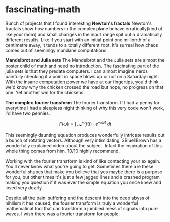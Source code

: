 # fascinating-math
Bunch of projects that I found interesting 
**Newton's fractals**
Newton's fractals show how numbers in the complex plane behave erratically(kind of like your mom) and small changes in the input range spit out a dramatically different results. Like if you start with an initial point one millionth of a centimetre away, it tends to a totally different root. It's surreal how chaos comes out of seeminlgy mundane computations.

**Mandelbrot and Julia sets**
The Mandelbrot and the Julia sets are almost the poster child of math and need no introduction. The fascinating part of the julia sets is that they predate computers. I can almost imagine nerds painfully checking if a point in space blows up or not on a Saturday night. With the insane computation power we have at our fingertips, you'd think we'd know why the chicken crossed the road but nope, no progress on that one. Yet another win for the chickens. 

**The complex fourier transform**
The fourier transform. If I had a penny for everytime I had a sleepless night thinking of why this very code won't work, I'd have two pennies. 

$$
F(\omega) = \int_{-\infty}^{\infty} f(t) \cdot e^{-i\omega t} \ dt
$$

This seemingly daunting equation produces wonderfully intricate results out a bunch of rotating vectors. Although very intimidating, 3Blue1Brown has a wonderfully explained video about the subject. Infact the inspiration of this whole thing comes from him. 10/10 highly recommend. 

Working with the fourier transform is kind of like contacting your ex again. You'll never know what you're going to get. Sometimes there are these wonderful shapes that make you believe that yes maybe there is a purpose for you, but other times it's just a few jagged lines and a crashed program making you question if it was ever the simple equation you once knew and loved very dearly. 
    
Despite all the pain, suffering and the descent into the deep abyss of nihilism it has caused; the fourier transform is truly a wonderful mathematical tool that can transform a jumbled mess of signals into pure waves. I wish there was a fourier transform for people.